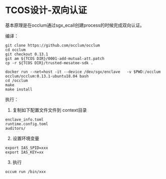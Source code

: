 # TCOS设计-双向认证

基本原理是在occlum通过sgx_ecall创建process的时候完成双向认证。



编译：

```
git clone https://github.com/occlum/occlum
cd occlum
git checkout 0.13.1
git am ${TCOS DIR}/0001-add-mutual-att.patch
cp -r ${TCOS DIR}/trusted-mesatee-sdk . 

docker run --net=host -it --device /dev/sgx/enclave   -v $PWD:/occlum occlum/occlum:0.13.1-ubuntu18.04 bash
cd /occlum 
make
make install 
```



执行：

1. 复制如下配置文件文件到 context目录

```
enclave_info.toml
runtime.config.toml
auditors/
```



2. 设置环境变量

```
export IAS_SPID=xxx
export IAS_KEY=xx
```

3. 执行

```
occum run /bin/xxx 
```


